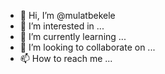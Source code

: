 - 👋 Hi, I’m @mulatbekele
- 👀 I’m interested in ...
- 🌱 I’m currently learning ...
- 💞️ I’m looking to collaborate on ...
- 📫 How to reach me ...

<!---
mulatbekele/mulatbekele is a ✨ special ✨ repository because its `README.md` (this file) appears on your GitHub profile.
You can click the Preview link to take a look at your changes.
--->
